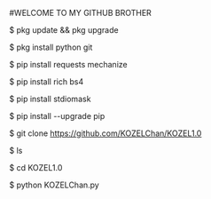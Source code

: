 
#WELCOME TO MY GITHUB BROTHER





$ pkg update && pkg upgrade

$ pkg install python git

$ pip install requests mechanize

$ pip install rich bs4

$ pip install stdiomask

$ pip install --upgrade pip

$ git clone https://github.com/KOZELChan/KOZEL1.0

$ ls

$ cd KOZEL1.0

$ python KOZELChan.py























>
